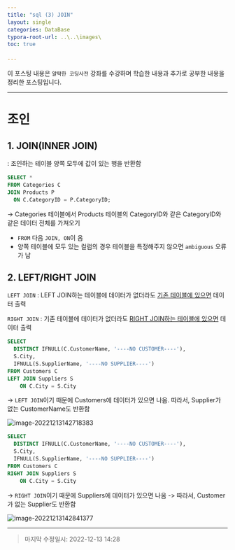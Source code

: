 ```yaml
---
title: "sql (3) JOIN"
layout: single
categories: DataBase
typora-root-url: ..\..\images\
toc: true

---
```


이 포스팅 내용은 `얄팍한 코딩사전` 강좌를 수강하며 학습한 내용과 추가로 공부한 내용을 정리한 포스팅입니다.

---

# 조인



## 1. JOIN(INNER JOIN)

: 조인하는 테이블 양쪽 모두에 값이 있는 행을 반환함

```sql
SELECT * 
FROM Categories C
JOIN Products P 
  ON C.CategoryID = P.CategoryID; 
```

-> Categories 테이블에서 Products 테이블의 CategoryID와 같은 CategoryID와 같은 데이터 전체를 가져오기

- `FROM` 다음 `JOIN, ON`이 옴
- 양쪽 테이블에 모두 있는 컬럼의 경우 테이블을 특정해주지 않으면 `ambiguous` 오류가 남



## 2. LEFT/RIGHT JOIN

`LEFT JOIN` : LEFT JOIN하는 테이블에 데이터가 없더라도 <u>기존 테이블에 있으면</u> 데이터 출력

`RIGHT JOIN` : 기존 테이블에 데이터가 없더라도 <u>RIGHT JOIN하는 테이블에 있으면</u> 데이터 출력

```sql
SELECT 
  DISTINCT IFNULL(C.CustomerName, '----NO CUSTOMER----'),
  S.City, 
  IFNULL(S.SupplierName, '----NO SUPPLIER----')
FROM Customers C
LEFT JOIN Suppliers S
	ON C.City = S.City
```

-> `LEFT JOIN`이기 때문에 Customers에 데이터가 있으면 나옴. 따라서, Supplier가 없는 CustomerName도 반환함

![image-20221213142718383](..\..\images\image-20221213142718383.png)

```sql
SELECT 
  DISTINCT IFNULL(C.CustomerName, '----NO CUSTOMER----'),
  S.City, 
  IFNULL(S.SupplierName, '----NO SUPPLIER----')
FROM Customers C
RIGHT JOIN Suppliers S
	ON C.City = S.City
```

-> `RIGHT JOIN`이기 때문에 Suppliers에 데이터가 있으면 나옴 -> 따라서, Customer가 없는 Supplier도 반환함

![image-20221213142841377](..\..\images\image-20221213142841377.png)

---

> 마지막 수정일시: 2022-12-13 14:28
